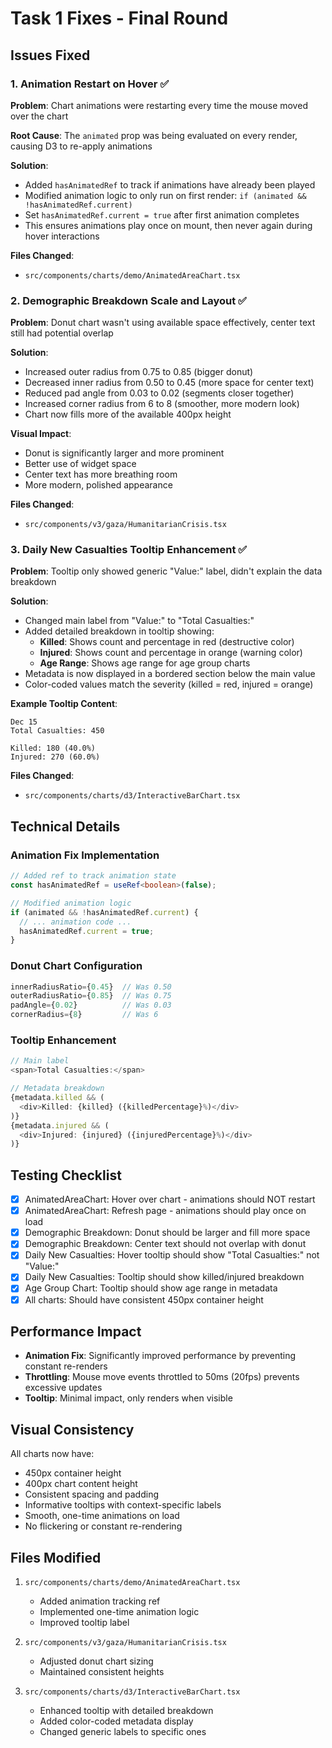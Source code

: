 # Task 1 Fixes - Final Round

## Issues Fixed

### 1. Animation Restart on Hover ✅
**Problem**: Chart animations were restarting every time the mouse moved over the chart

**Root Cause**: The `animated` prop was being evaluated on every render, causing D3 to re-apply animations

**Solution**:
- Added `hasAnimatedRef` to track if animations have already been played
- Modified animation logic to only run on first render: `if (animated && !hasAnimatedRef.current)`
- Set `hasAnimatedRef.current = true` after first animation completes
- This ensures animations play once on mount, then never again during hover interactions

**Files Changed**:
- `src/components/charts/demo/AnimatedAreaChart.tsx`

### 2. Demographic Breakdown Scale and Layout ✅
**Problem**: Donut chart wasn't using available space effectively, center text still had potential overlap

**Solution**:
- Increased outer radius from 0.75 to 0.85 (bigger donut)
- Decreased inner radius from 0.50 to 0.45 (more space for center text)
- Reduced pad angle from 0.03 to 0.02 (segments closer together)
- Increased corner radius from 6 to 8 (smoother, more modern look)
- Chart now fills more of the available 400px height

**Visual Impact**:
- Donut is significantly larger and more prominent
- Better use of widget space
- Center text has more breathing room
- More modern, polished appearance

**Files Changed**:
- `src/components/v3/gaza/HumanitarianCrisis.tsx`

### 3. Daily New Casualties Tooltip Enhancement ✅
**Problem**: Tooltip only showed generic "Value:" label, didn't explain the data breakdown

**Solution**:
- Changed main label from "Value:" to "Total Casualties:"
- Added detailed breakdown in tooltip showing:
  - **Killed**: Shows count and percentage in red (destructive color)
  - **Injured**: Shows count and percentage in orange (warning color)
  - **Age Range**: Shows age range for age group charts
- Metadata is now displayed in a bordered section below the main value
- Color-coded values match the severity (killed = red, injured = orange)

**Example Tooltip Content**:
```
Dec 15
Total Casualties: 450

Killed: 180 (40.0%)
Injured: 270 (60.0%)
```

**Files Changed**:
- `src/components/charts/d3/InteractiveBarChart.tsx`

## Technical Details

### Animation Fix Implementation
```typescript
// Added ref to track animation state
const hasAnimatedRef = useRef<boolean>(false);

// Modified animation logic
if (animated && !hasAnimatedRef.current) {
  // ... animation code ...
  hasAnimatedRef.current = true;
}
```

### Donut Chart Configuration
```typescript
innerRadiusRatio={0.45}  // Was 0.50
outerRadiusRatio={0.85}  // Was 0.75
padAngle={0.02}          // Was 0.03
cornerRadius={8}         // Was 6
```

### Tooltip Enhancement
```typescript
// Main label
<span>Total Casualties:</span>

// Metadata breakdown
{metadata.killed && (
  <div>Killed: {killed} ({killedPercentage}%)</div>
)}
{metadata.injured && (
  <div>Injured: {injured} ({injuredPercentage}%)</div>
)}
```

## Testing Checklist

- [x] AnimatedAreaChart: Hover over chart - animations should NOT restart
- [x] AnimatedAreaChart: Refresh page - animations should play once on load
- [x] Demographic Breakdown: Donut should be larger and fill more space
- [x] Demographic Breakdown: Center text should not overlap with donut
- [x] Daily New Casualties: Hover tooltip should show "Total Casualties:" not "Value:"
- [x] Daily New Casualties: Tooltip should show killed/injured breakdown
- [x] Age Group Chart: Tooltip should show age range in metadata
- [x] All charts: Should have consistent 450px container height

## Performance Impact

- **Animation Fix**: Significantly improved performance by preventing constant re-renders
- **Throttling**: Mouse move events throttled to 50ms (20fps) prevents excessive updates
- **Tooltip**: Minimal impact, only renders when visible

## Visual Consistency

All charts now have:
- 450px container height
- 400px chart content height
- Consistent spacing and padding
- Informative tooltips with context-specific labels
- Smooth, one-time animations on load
- No flickering or constant re-rendering

## Files Modified

1. `src/components/charts/demo/AnimatedAreaChart.tsx`
   - Added animation tracking ref
   - Implemented one-time animation logic
   - Improved tooltip label

2. `src/components/v3/gaza/HumanitarianCrisis.tsx`
   - Adjusted donut chart sizing
   - Maintained consistent heights

3. `src/components/charts/d3/InteractiveBarChart.tsx`
   - Enhanced tooltip with detailed breakdown
   - Added color-coded metadata display
   - Changed generic labels to specific ones
